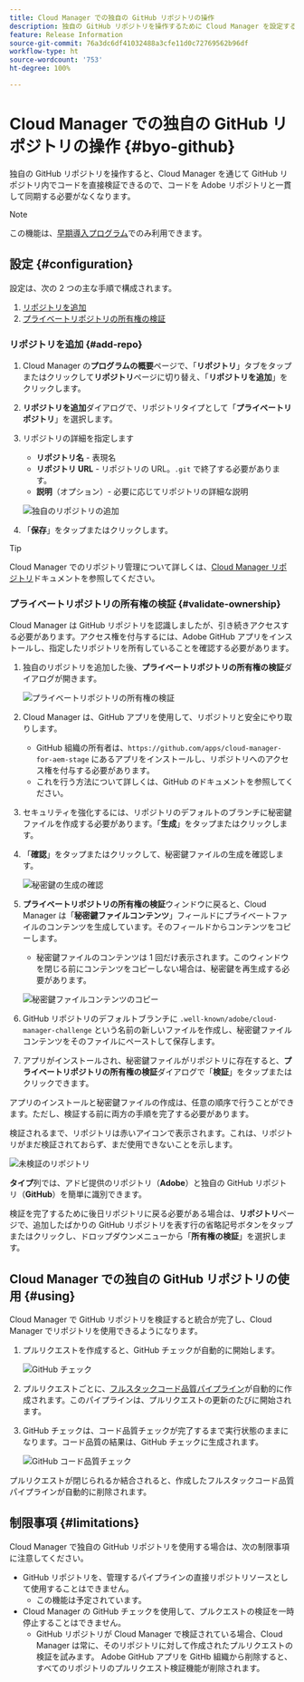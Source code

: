 ```yaml
---
title: Cloud Manager での独自の GitHub リポジトリの操作
description: 独自の GitHub リポジトリを操作するために Cloud Manager を設定する方法について説明します。
feature: Release Information
source-git-commit: 76a3dc6df41032488a3cfe11d0c72769562b96df
workflow-type: ht
source-wordcount: '753'
ht-degree: 100%

---
```



# Cloud Manager での独自の GitHub リポジトリの操作 {#byo-github}

独自の GitHub リポジトリを操作すると、Cloud Manager を通じて GitHub リポジトリ内でコードを直接検証できるので、コードを Adobe リポジトリと一貫して同期する必要がなくなります。

>[!NOTE]
>
>この機能は、[早期導入プログラム](/help/release-notes/current.md#early-adoption)でのみ利用できます。

## 設定 {#configuration}

設定は、次の 2 つの主な手順で構成されます。

1. [リポジトリを追加](#add-repo)
1. [プライベートリポジトリの所有権の検証](#validate-ownership)

### リポジトリを追加 {#add-repo}

1. Cloud Manager の&#x200B;**プログラムの概要**&#x200B;ページで、「**リポジトリ**」タブをタップまたはクリックして&#x200B;**リポジトリ**&#x200B;ページに切り替え、「**リポジトリを追加**」をクリックします。

1. **リポジトリを追加**&#x200B;ダイアログで、リポジトリタイプとして「**プライベートリポジトリ**」を選択します。

1. リポジトリの詳細を指定します

   * **リポジトリ名** - 表現名
   * **リポジトリ URL** - リポジトリの URL。`.git` で終了する必要があります。
   * **説明**（オプション）- 必要に応じてリポジトリの詳細な説明

   ![独自のリポジトリの追加](/help/assets/repositories/add-own-github.png)

1. 「**保存**」をタップまたはクリックします。

>[!TIP]
>
>Cloud Manager でのリポジトリ管理について詳しくは、[Cloud Manager リポジトリ](/help/managing-code/repositories.md)ドキュメントを参照してください。

### プライベートリポジトリの所有権の検証 {#validate-ownership}

Cloud Manager は GitHub リポジトリを認識しましたが、引き続きアクセスする必要があります。アクセス権を付与するには、Adobe GitHub アプリをインストールし、指定したリポジトリを所有していることを確認する必要があります。

1. 独自のリポジトリを追加した後、**プライベートリポジトリの所有権の検証**&#x200B;ダイアログが開きます。

   ![プライベートリポジトリの所有権の検証](/help/assets/repositories/private-repo-validate.png)

1. Cloud Manager は、GitHub アプリを使用して、リポジトリと安全にやり取りします。
   * GitHub 組織の所有者は、`https://github.com/apps/cloud-manager-for-aem-stage` にあるアプリをインストールし、リポジトリへのアクセス権を付与する必要があります。
   * これを行う方法について詳しくは、GitHub のドキュメントを参照してください。

1. セキュリティを強化するには、リポジトリのデフォルトのブランチに秘密鍵ファイルを作成する必要があります。「**生成**」をタップまたはクリックします。

1. 「**確認**」をタップまたはクリックして、秘密鍵ファイルの生成を確認します。

   ![秘密鍵の生成の確認](/help/assets/repositories/confirm-generation.png)

1. **プライベートリポジトリの所有権の検証**&#x200B;ウィンドウに戻ると、Cloud Manager は「**秘密鍵ファイルコンテンツ**」フィールドにプライベートファイルのコンテンツを生成しています。そのフィールドからコンテンツをコピーします。

   * 秘密鍵ファイルのコンテンツは 1 回だけ表示されます。このウィンドウを閉じる前にコンテンツをコピーしない場合は、秘密鍵を再生成する必要があります。

   ![秘密鍵ファイルコンテンツのコピー](/help/assets/repositories/new-secret.png)

1. GitHub リポジトリのデフォルトブランチに `.well-known/adobe/cloud-manager-challenge` という名前の新しいファイルを作成し、秘密鍵ファイルコンテンツをそのファイルにペーストして保存します。

1. アプリがインストールされ、秘密鍵ファイルがリポジトリに存在すると、**プライベートリポジトリの所有権の検証**&#x200B;ダイアログで「**検証**」をタップまたはクリックできます。

アプリのインストールと秘密鍵ファイルの作成は、任意の順序で行うことができます。ただし、検証する前に両方の手順を完了する必要があります。

検証されるまで、リポジトリは赤いアイコンで表示されます。これは、リポジトリがまだ検証されておらず、まだ使用できないことを示します。

![未検証のリポジトリ](/help/assets/repositories/unvalidated-repo.png)

**タイプ**&#x200B;列では、アドビ提供のリポジトリ（**Adobe**）と独自の GitHub リポジトリ（**GitHub**）を簡単に識別できます。

検証を完了するために後日リポジトリに戻る必要がある場合は、**リポジトリ**&#x200B;ページで、追加したばかりの GitHub リポジトリを表す行の省略記号ボタンをタップまたはクリックし、ドロップダウンメニューから「**所有権の検証**」を選択します。

## Cloud Manager での独自の GitHub リポジトリの使用 {#using}

Cloud Manager で GitHub リポジトリを検証すると統合が完了し、Cloud Manager でリポジトリを使用できるようになります。

1. プルリクエストを作成すると、GitHub チェックが自動的に開始します。

   ![GitHub チェック](/help/assets/repositories/github-checks.png)

1. プルリクエストごとに、[フルスタックコード品質パイプライン](/help/using/managing-pipelines.md)が自動的に作成されます。このパイプラインは、プルリクエストの更新のたびに開始されます。

1. GitHub チェックは、コード品質チェックが完了するまで実行状態のままになります。コード品質の結果は、GitHub チェックに生成されます。

   ![GitHub コード品質チェック](/help/assets/repositories/github-code-quality.png)

プルリクエストが閉じられるか結合されると、作成したフルスタックコード品質パイプラインが自動的に削除されます。

## 制限事項 {#limitations}

Cloud Manager で独自の GitHub リポジトリを使用する場合は、次の制限事項に注意してください。

* GitHub リポジトリを、管理するパイプラインの直接リポジトリソースとして使用することはできません。
   * この機能は予定されています。
* Cloud Manager の GitHub チェックを使用して、プルクエストの検証を一時停止することはできません。
   * GitHub リポジトリが Cloud Manager で検証されている場合、Cloud Manager は常に、そのリポジトリに対して作成されたプルリクエストの検証を試みます。
Adobe GitHub アプリを GitHb 組織から削除すると、すべてのリポジトリのプルリクエスト検証機能が削除されます。
